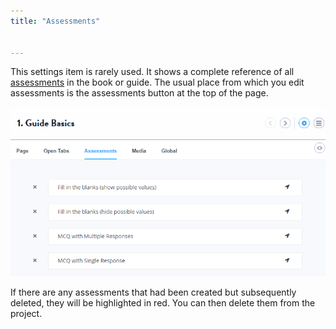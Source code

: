 ```yaml
---
title: "Assessments"


---
```


This settings item is rarely used. It shows a complete reference of all [assessments](/content/authoring/assessments) in the book or guide. The usual place from which you edit assessments is the assessments button at the top of the page.

<img alt="assessments" src="/img/guides/settings_assessments.png" class="simple"/>

If there are any assessments that had been created but subsequently deleted, they will be highlighted in red. You can then delete them from the project.